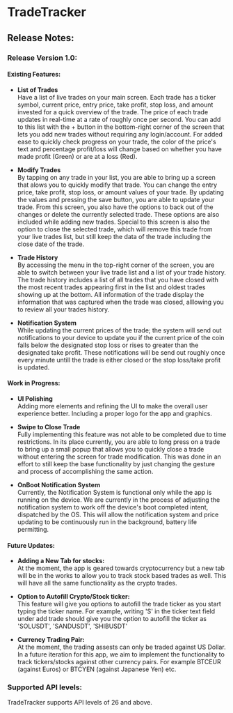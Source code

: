 # TradeTracker
 
## Release Notes:
### Release Version 1.0:
#### Existing Features:
  * **List of Trades**  
        Have a list of live trades on your main screen. Each trade has a ticker symbol, current price, entry price, take profit, stop loss, and amount invested for a quick overview of the trade. The price of
        each trade updates in real-time at a rate of roughly once per second. You can add to this list with the + button in the bottom-right corner of the screen that lets you add new trades
        without requiring any login/account. For added ease to quickly check progress on your trade, the color of the price's text and percentage profit/loss will change based on whether you have made profit (Green) or
        are at a loss (Red).
    
 * **Modify Trades**  
       By tapping on any trade in your list, you are able to bring up a screen that alows you to quickly modify that trade. You can change the entry price, take profit, stop loss, or amount values
       of your trade. By updating the values and pressing the save button, you are able to update your trade. From this screen, you also have the options to back out of the changes or delete
       the currently selected trade. These options are also included while adding new trades. Special to this screen is also the option to close the selected trade, which will remove this trade from
       your live trades list, but still keep the data of the trade including the close date of the trade.
   
 * **Trade History**  
       By accessing the menu in the top-right corner of the screen, you are able to switch between your live trade list and a list of your trade history. The trade history includes a list of
       all trades that you have closed with the most recent trades appearing first in the list and oldest trades showing up at the bottom. All information of the trade display the information that was captured when the trade was
       closed, alllowing you to review all your trades history.
   
 * **Notification System**  
       While updating the current prices of the trade; the system will send out notifications to your device to update you if the current price of the coin falls below the designated stop loss or rises to greater than
       the designated take profit. These notifications will be send out roughly once every minute untill the trade is either closed or the stop loss/take profit is updated. 

   
#### Work in Progress:
  * **UI Polishing**  
        Adding more elements and refining the UI to make the overall user experience better. Including a proper logo for the app and graphics.
  * **Swipe to Close Trade**  
        Fully implementing this feature was not able to be completed due to time restrictions. In its place currently, you are able to long press on a trade to bring up a small popup that
        allows you to quickly close a trade without entering the screen for trade modification. This was done in an effort to still keep the base functionality by just changing the gesture and
        process of accomplishing the same action.
    
  * **OnBoot Notification System**  
        Currently, the Notification System is functional only while the app is running on the device. We are currently in the process of adjusting the notification system to work
        off the device's boot completed intent, dispatched by the OS. This will allow the notification system and price updating to be continuously run in the background, battery life
        permitting.

    
#### Future Updates:
  * **Adding a New Tab for stocks:**  
        At the moment, the app is geared towards cryptocurrency but a new tab will be in the works to allow you to track stock based trades as well. This will have all the same functionality as the crypto trades.

  * **Option to Autofill Crypto/Stock ticker:**  
        This feature will give you options to autofill the trade ticker as you start typing the ticker name. For example, writing 'S' in the ticker text field under add trade should give you the option to autofill the ticker as 'SOLUSDT', 'SANDUSDT', 'SHIBUSDT' 

  * **Currency Trading Pair:**  
       At the moment, the trading assests can only be traded against US Dollar. In a future iteration for this app, we aim to implement the functionality to track tickers/stocks against other currency pairs. For example BTCEUR (against Euros) or BTCYEN (against Japanese Yen) etc.

### Supported API levels:
TradeTracker supports API levels of 26 and above.
